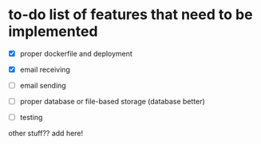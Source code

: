 # to-do list of features that need to be implemented

- [X] proper dockerfile and deployment
- [X] email receiving
- [ ] email sending
- [ ] proper database or file-based storage (database better)
- [ ] testing


other stuff?? add here!
